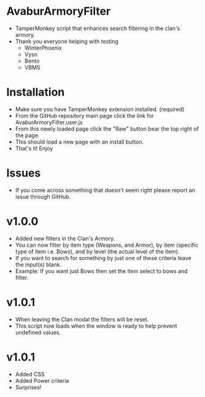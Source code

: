 # AvaburArmoryFilter
- TamperMonkey script that enhances search filtering in the clan's armory.
- Thank you everyone helping with testing
  - WinterPhoenix
  - Vysn
  - Bento
  - VBMS


# Installation
- Make sure you have TamperMonkey extension installed. (required)
- From the GitHub repository main page click the link for AvaburArmoryFilter.user.js
- From this newly loaded page click the "Raw" button bear the top right of the page.
- This should load a new page with an install button.
- That's it! Enjoy

# Issues
- If you come across something that doesn't seem right please report an issue through GitHub.

# v1.0.0
- Added new filters in the Clan's Armory. 
- You can now filter by item type (Weapons, and Armor), by item (specific type of item i.e. Bows), and by level (the actual level of the item). 
- If you want to search for something by just one of these criteria leave the input(s) blank. 
- Example: If you want just Bows then set the item select to bows and filter.

# v1.0.1
- When leaving the Clan modal the filters will be reset.
- This script now loads when the window is ready to help prevent undefined values.

# v1.0.1
- Added CSS 
- Added Power criteria
- Surprises!
